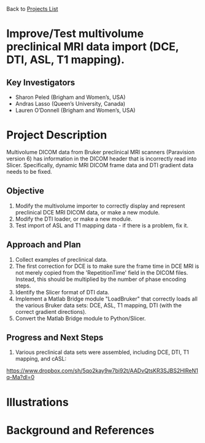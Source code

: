 Back to [Projects List](../../README.md#ProjectsList)

# Improve/Test multivolume preclinical MRI data import (DCE, DTI, ASL, T1 mapping). 

## Key Investigators

-	Sharon Peled (Brigham and Women’s, USA)
-	Andras Lasso (Queen’s University, Canada)
-	Lauren O’Donnell (Brigham and Women’s, USA)

# Project Description

Multivolume DICOM data from Bruker preclinical MRI scanners (Paravision version 6) has information in the DICOM header that is incorrectly read into Slicer. Specifically, dynamic MRI DICOM frame data and DTI gradient data needs to be fixed.

## Objective

1. Modify the multivolume importer to correctly display and represent preclinical DCE MRI DICOM data, or make a new module.
1. Modify the DTI loader, or make a new module.
1. Test import of ASL and T1 mapping data - if there is a problem, fix it.

## Approach and Plan

1. Collect examples of preclinical data.
1. The first correction for DCE is to make sure the frame time in DCE MRI is not merely copied from the 'RepetitionTime' field in the DICOM files. Instead, this should be multiplied by the number of phase encoding steps. 
1. Identify the Slicer format of DTI data.
1. Implement a Matlab Bridge module "LoadBruker" that correctly loads all the various Bruker data sets: DCE, ASL, T1 mapping, DTI (with the correct gradient directions).
1. Convert the Matlab Bridge module to Python/Slicer.

## Progress and Next Steps

1. Various preclinical data sets were assembled, including DCE, DTI, T1 mapping, and cASL:

https://www.dropbox.com/sh/5qo2kay9w7bi92t/AADvQtsKR3SJBS2HlReN1q-Ma?dl=0


<!--Describe progress and next steps in a few bullet points as you are making progress.-->

# Illustrations

<!--Add pictures and links to videos that demonstrate what has been accomplished.-->

<!--![Description of picture](Example2.jpg)-->

<!--![Some more images](Example2.jpg)-->

# Background and References

<!--Use this space for information that may help people better understand your project, like links to papers, source code, or data.-->
